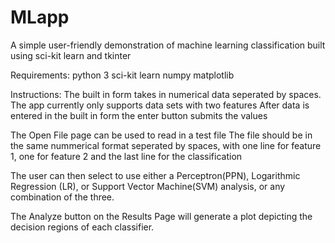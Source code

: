 # MLapp

A simple user-friendly demonstration of machine learning classification built using sci-kit learn and tkinter

Requirements:
python 3
sci-kit learn
numpy
matplotlib

Instructions:
The built in form takes in numerical data seperated by spaces.
The app currently only supports data sets with two features
After data is entered in the built in form the enter button submits the values

The Open File page can be used to read in a test file
The file should be in the same nummerical format seperated by spaces, with one line for feature 1, one for feature 2 and 
the last line for the classification

The user can then select to use either a Perceptron(PPN), Logarithmic Regression (LR), or Support Vector Machine(SVM) analysis,
or any combination of the three.

The Analyze button on the Results Page will generate a plot depicting the decision regions of each classifier.


